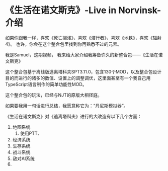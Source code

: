 # 《生活在诺文斯克》-Live in Norvinsk-介绍

如果你跟我一样，喜欢《死亡搁浅》，喜欢《潜行者》，喜欢《地铁》，喜欢《辐射4》。
也许，你会在这个整合包里找到你再熟悉不过的元素。

我是Samuel，这期视频，
我来给大家介绍我筹备许久的新整合包——《生活在诺文斯克》

这个整合包基于离线版逃离塔科夫SPT3.11.0，包含130个MOD，以及整合包设计目的而进行的诸多的数值、设置上的调整调优，这里面甚至有一个我自己用TypeScript语言制作的简单功能性MOD。

这个整合包的玩法，已经与NJT的原版大相径庭。

如果要我用一句话进行总结，我愿意称它为：“丹尼斯模拟器”。

《生活在诺文斯克》对《逃离塔科夫》进行的大改造有以下几个方面：

1. 地图系统
	1. 使用PTT、
2. 经济系统
3. 生存系统
4. 战斗系统
5. 敌对AI系统
6. 